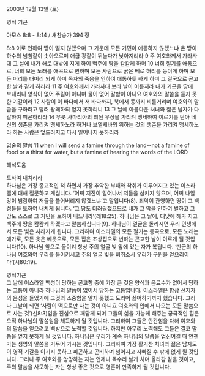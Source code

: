 2003년 12월 13일 (토)

영적 기근



아모스 8:8 - 8:14 / 새찬송가 394 장


8:8 이로 인하여 땅이 떨지 않겠으며 그 가운데 모든 거민이 애통하지 않겠느냐 온 땅이 하수의 넘침같이 솟아오르며 애굽 강같이 뛰놀다가 낮아지리라 
9 주 여호와께서 가라사대 그 날에 내가 해로 대낮에 지게 하여 백주에 땅을 캄캄케 하며 10 너희 절기를 애통으로, 너희 모든 노래를 애곡으로 변하며 모든 사람으로 굵은 베로 허리를 동이게 하며 모든 머리를 대머리 되게 하며 독자의 죽음을 인하여 애통하듯 하게 하며 그 결국으로 곤고한 날과 같게 하리라 
11 주 여호와께서 가라사대 보라 날이 이를지라 내가 기근을 땅에 보내리니 양식이 없어 주림이 아니며 물이 없어 갈함이 아니요 여호와의 말씀을 듣지 못한 기갈이라 
12 사람이 이 바다에서 저 바다까지, 북에서 동까지 비틀거리며 여호와의 말씀을 구하려고 달려 왕래하되 얻지 못하리니 
13 그 날에 아름다운 처녀와 젊은 남자가 다 갈하여 피곤하리라 
14 무릇 사마리아의 죄된 우상을 가리켜 맹세하여 이르기를 단아 네 신의 생존을 가리켜 맹세하노라 하거나 브엘세바의 위하는 것의 생존을 가리켜 맹세하노라 하는 사람은 엎드러지고 다시 일어나지 못하리라 

입술의 말씀 
11 when I will send a famine through the land--not a famine of food or a thirst for water, but a famine of hearing the words of the LORD

해석도움





토하여 내치리라  
하나님은 가장 종교적인 척 하면서 가장 추악한 부패와 착취가 이루어지고 있는 이스라엘에 대해 질문하고 계십니다. ‘어찌 지진이 일어나서 저들을 삼키지 않으며, 어찌 나일강이 범람하여 저들을 쓸어버리지 않겠느냐’고 말입니다(8). 죄악이 관영하면 땅이 그 백성들을 토하여 내치게 됩니다. ‘그 땅도 더러워졌으므로 내가 그 악을 인하여 벌하고 그 땅도 스스로 그 거민을 토하여 내느니라’(레18:25). 하나님은 그 날에, 대낮에 해가 지고 백주에 땅을 캄캄케 하겠다고 말씀하십니다(9). 하나님이 얼굴을 돌리시면 우리 인생에서 모든 빛은 사라지게 됩니다. 그리하여 이스라엘의 모든 절기는 통곡으로, 모든 노래는 애가로, 모든 옷은 베옷으로, 모든 집은 초상집으로 변하는 곤고한 날이 이르게 될 것입니다(10). 하나님 앞으로 돌이켜 항상 주의 얼굴 빛 앞에 있는 자가 복됩니다. ‘만군의 하나님 여호와여 우리를 돌이키시고 주의 얼굴 빛을 비취소서 우리가 구원을 얻으리이다’(시80:19). 

영적기근  
그 날에 이스라엘 백성이 당하는 곤고함 중에 가장 큰 것은 양식과 음료수가 없어서 당하는 고통이 아니라 하나님의 말씀이 없어서 당하는 고통입니다. 이스라엘은 항상 선지자의 음성을 들었기에 그것의 소중함을 알지 못했고 도리어 싫어하기까지 했습니다. 그러나 그날이 되면 ‘사람이 떡으로만 사는 것이 아니요 여호와의 입에서 나오는 모든 말씀으로 사는 것’(신8:3)임을 진심으로 깨닫게 되며 그들의 삶을 가능케 해주는 궁극적인 힘은 오직 하나님의 말씀임을 체득하게 될 것입니다. 그리하여 그들은 안간힘을 다해 여호와의 말씀을 얻으려고 백방으로 노력할 것입니다. 하지만 아무리 노력해도 그들은 결코 말씀을 얻지 못하게 될 것입니다. 하나님은 우리가 계속 하나님의 말씀을 업신여길 때 언젠가는 생명의 말씀을 거두어 가시는 것입니다. 그리하여 가장 활기찬 처녀와 젊은 남자도 이 영적 기갈을 이기지 못하고 피곤하고 곤비하며 넘어지고 자빠질 수 밖에 없게 될 것입니다. 그러나 주 여호와를 앙망하는 자는 언제나 독수리 날개 치며 올라감 같을 것이고, 주의 말씀을 사모하는 자는 항상 좋은 것으로 영혼이 만족하게 될 것입니다.